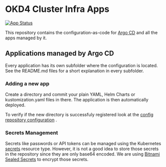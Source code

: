 # OKD4 Cluster Infra Apps

[![App Status](https://argocd.baloise.dev/api/badge?name=okd4-cluster-infra-apps-apps)](https://argocd.baloise.dev/applications/okd4-cluster-infra-apps-apps)

This repository contains the configuration-as-code for [Argo CD](https://argoproj.github.io/argo-cd/) and all the apps
managed by it.

## Applications managed by Argo CD

Every application has its own subfolder where the configuration is located. See the README.md files for a short
explanation in every subfolder.

### Adding a new app

Create a directory and commit your plain YAML, Helm Charts or kustomization.yaml files in there. The application is then
automatically deployed.

To verify if the new directory is successfuly registered look at
the [config repository configuration](https://github.com/baloise-incubator/okd4-apps-root-config/blob/master/apps/okd4-cluster-infra-apps.yaml#L24)
.

### Secrets Management

Secrets like passwords or API tokens can be managed using the
Kubernetes [secrets](https://kubernetes.io/docs/concepts/configuration/secret/) resource type. However, it is not a good
idea to store those secrets in the repository since they are only base64 encoded. We are
using [Bitnami Sealed Secrets](sealed-secrets) to encrypt those secrets.

